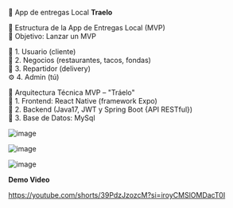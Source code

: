 🚀 App de entregas Local <strong>Traelo</strong>

🧩 Estructura de la App de Entregas Local (MVP)<br>
🎯 Objetivo:
Lanzar un MVP

👤 1. Usuario (cliente)<br>
🏪 2. Negocios (restaurantes, tacos, fondas)<br>
🛵 3. Repartidor (delivery)<br>
⚙️ 4. Admin (tú)

🧱 Arquitectura Técnica MVP – "Tráelo"<br>
🔹 1. Frontend: React Native (framework Expo)<br>
🔹 2. Backend (Java17, JWT y Spring Boot {API RESTful})<br>
🔹 3. Base de Datos: MySql

![image](https://github.com/user-attachments/assets/268d3c3d-026f-4993-b398-ae521c7ac3ae)

![image](https://github.com/user-attachments/assets/9f3dc2a7-cf64-456d-be15-f704a73bec65)

![image](https://github.com/user-attachments/assets/143cad1a-1294-4835-a10e-fd9b6ef92f0a)

<strong>Demo Video</strong>

https://youtube.com/shorts/39PdzJzozcM?si=iroyCMSlOMDacT0I
